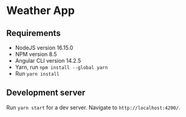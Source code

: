 # Weather App

## Requirements

- NodeJS version 16.15.0 
- NPM version 8.5
- Angular CLI version 14.2.5
- Yarn, run `npm install --global yarn`
- Run `yarn install`

## Development server

Run `yarn start` for a dev server. Navigate to `http://localhost:4200/`. 


